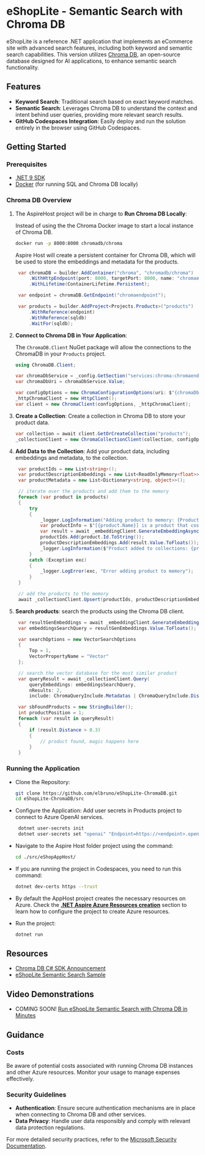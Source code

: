 # eShopLite - Semantic Search with Chroma DB

eShopLite is a reference .NET application that implements an eCommerce site with advanced search features, including both keyword and semantic search capabilities. This version utilizes [Chroma DB](https://devblogs.microsoft.com/dotnet/announcing-chroma-db-csharp-sdk/), an open-source database designed for AI applications, to enhance semantic search functionality.

## Features

- **Keyword Search**: Traditional search based on exact keyword matches.
- **Semantic Search**: Leverages Chroma DB to understand the context and intent behind user queries, providing more relevant search results.
- **GitHub Codespaces Integration**: Easily deploy and run the solution entirely in the browser using GitHub Codespaces.

## Getting Started

### Prerequisites

- [.NET 9 SDK](https://dotnet.microsoft.com/download/dotnet)
- [Docker](https://www.docker.com/get-started) (for running SQL and Chroma DB locally)

### Chroma DB Overview

1. The AspireHost project will be in charge to **Run Chroma DB Locally**: 

   Instead of using the the Chroma Docker image to start a local instance of Chroma DB.

   ```bash
   docker run -p 8000:8000 chromadb/chroma
   ```

   Aspire Host will create a persistent container for Chroma DB, which will be used to store the embeddings and metadata for the products.

   ```csharp
    var chromaDB = builder.AddContainer("chroma", "chromadb/chroma")
        .WithHttpEndpoint(port: 8000, targetPort: 8000, name: "chromaendpoint")
        .WithLifetime(ContainerLifetime.Persistent);

    var endpoint = chromaDB.GetEndpoint("chromaendpoint");

    var products = builder.AddProject<Projects.Products>("products")
        .WithReference(endpoint)
        .WithReference(sqldb)
        .WaitFor(sqldb);
   ```

1. **Connect to Chroma DB in Your Application**: 

   The `ChromaDB.Client` NuGet package will allow the connections to the ChromaDB in your `Products` project.

   ```csharp
   using ChromaDB.Client;

   var chromaDbService = _config.GetSection("services:chroma:chromaendpoint:0");
   var chromaDbUri = chromaDbService.Value;

   var configOptions = new ChromaConfigurationOptions(uri: $"{chromaDbUri}/api/v1/");
   _httpChromaClient = new HttpClient();
   var client = new ChromaClient(configOptions, _httpChromaClient);
   ```

1. **Create a Collection**: Create a collection in Chroma DB to store your product data.

   ```csharp
   var collection = await client.GetOrCreateCollection("products");
   _collectionClient = new ChromaCollectionClient(collection, configOptions, _httpChromaClient);
   ```

1. **Add Data to the Collection**: Add your product data, including embeddings and metadata, to the collection.

   ```csharp
    var productIds = new List<string>();
    var productDescriptionEmbeddings = new List<ReadOnlyMemory<float>>();
    var productMetadata = new List<Dictionary<string, object>>();

    // iterate over the products and add them to the memory
    foreach (var product in products)
    {
        try
        {
            _logger.LogInformation("Adding product to memory: {Product}", product.Name);
            var productInfo = $"[{product.Name}] is a product that costs [{product.Price}] and is described as [{product.Description}]";
            var result = await _embeddingClient.GenerateEmbeddingAsync(productInfo);
            productIds.Add(product.Id.ToString());
            productDescriptionEmbeddings.Add(result.Value.ToFloats());
            _logger.LogInformation($"Product added to collections: {product.Name}");
        }
        catch (Exception exc)
        {
            _logger.LogError(exc, "Error adding product to memory");
        }
    }

    // add the products to the memory
    await _collectionClient.Upsert(productIds, productDescriptionEmbeddings, productMetadata);

   ```

1. **Search products**: search the products using the Chroma DB client.

   ```csharp
    var resultGenEmbeddings = await _embeddingClient.GenerateEmbeddingAsync(search);
    var embeddingsSearchQuery = resultGenEmbeddings.Value.ToFloats();

    var searchOptions = new VectorSearchOptions
    {
        Top = 1,
        VectorPropertyName = "Vector"
    };

    // search the vector database for the most similar product        
    var queryResult = await _collectionClient.Query(
        queryEmbeddings: embeddingsSearchQuery,
        nResults: 2,
        include: ChromaQueryInclude.Metadatas | ChromaQueryInclude.Distances);

    var sbFoundProducts = new StringBuilder();
    int productPosition = 1;
    foreach (var result in queryResult)
    {
        if (result.Distance > 0.3)
        {
            // product found, magic happens here
        }
    }
   ```

### Running the Application

- Clone the Repository:

   ```bash
   git clone https://github.com/elbruno/eShopLite-ChromaDB.git
   cd eShopLite-ChromaDB/src
   ```

- Configure the Application: Add user secrets in Products project to connect to Azure OpenAI services.

   ```bash
    dotnet user-secrets init
    dotnet user-secrets set "openai" "Endpoint=https://<endpoint>.openai.azure.com/;Key=<ApiKey>;" 
   ```

- Navigate to the Aspire Host folder project using the command:

  ```bash
  cd ./src/eShopAppHost/
  ```

- If you are running the project in Codespaces, you need to run this command:

  ```bash
  dotnet dev-certs https --trust
  ```

- By default the AppHost project creates the necessary resources on Azure. Check the **[.NET Aspire Azure Resources creation](https://github.com/Azure-Samples/eShopLite-SemanticSearch/tree/main#net-aspire-azure-resources-creation)** section to learn how to configure the project to create Azure resources.

- Run the project:

  ```bash
  dotnet run
  ````

## Resources

- [Chroma DB C# SDK Announcement](https://devblogs.microsoft.com/dotnet/announcing-chroma-db-csharp-sdk/)
- [eShopLite Semantic Search Sample](https://github.com/Azure-Samples/eShopLite-SemanticSearch)

## Video Demonstrations

- COMING SOON! [Run eShopLite Semantic Search with Chroma DB in Minutes](https://youtu.be/YourVideoLink)

## Guidance

### Costs

Be aware of potential costs associated with running Chroma DB instances and other Azure resources. Monitor your usage to manage expenses effectively.

### Security Guidelines

- **Authentication**: Ensure secure authentication mechanisms are in place when connecting to Chroma DB and other services.
- **Data Privacy**: Handle user data responsibly and comply with relevant data protection regulations.

For more detailed security practices, refer to the [Microsoft Security Documentation](https://docs.microsoft.com/security/).
